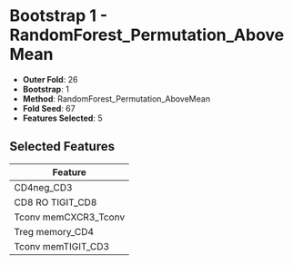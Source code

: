 # Bootstrap 1 - RandomForest_Permutation_AboveMean

- **Outer Fold**: 26
- **Bootstrap**: 1
- **Method**: RandomForest_Permutation_AboveMean
- **Fold Seed**: 67
- **Features Selected**: 5

## Selected Features

| Feature |
|---------|
| CD4neg_CD3 |
| CD8 RO TIGIT_CD8 |
| Tconv memCXCR3_Tconv |
| Treg memory_CD4 |
| Tconv memTIGIT_CD3 |
